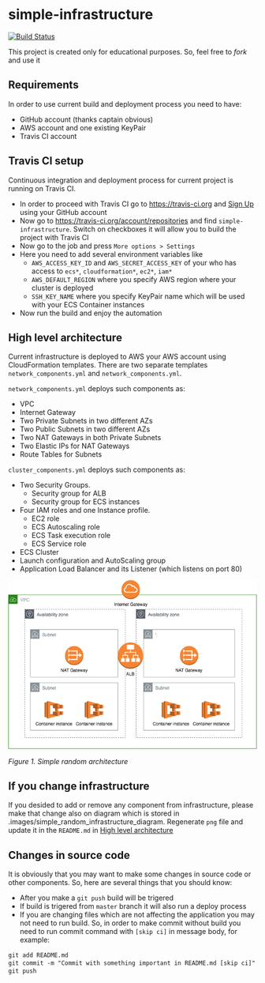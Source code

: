 # simple-infrastructure
[![Build Status](https://travis-ci.org/99stealth/simple-infrastructure.svg?branch=master)](https://travis-ci.org/99stealth/simple-infrastructure)

This project is created only for educational purposes. So, feel free to *fork* and use it

## Requirements
In order to use current build and deployment process you need to have:
- GitHub account (thanks captain obvious)
- AWS account and one existing KeyPair
- Travis CI account

## Travis CI setup
Continuous integration and deployment process for current project is running on Travis CI. 
- In order to proceed with Travis CI go to https://travis-ci.org and [Sign Up](https://travis-ci.org "TravisCI") using your GitHub account
- Now go to https://travis-ci.org/account/repositories and find `simple-infrastructure`. Switch on checkboxes it will allow you to build the project with Travis CI
- Now go to the job and press `More options > Settings`
- Here you need to add several environment variables like
  - `AWS_ACCESS_KEY_ID` and `AWS_SECRET_ACCESS_KEY` of your who has access to `ecs*`, `cloudformation*`, `ec2*`, `iam*`
  - `AWS_DEFAULT_REGION` where you specify AWS region where your cluster is deployed
  - `SSH_KEY_NAME` where you specify KeyPair name which will be used with your ECS Container instances
- Now run the build and enjoy the automation

## High level architecture
Current infrastructure is deployed to AWS your AWS account using CloudFormation templates. There are two separate templates `network_components.yml` and `network_components.yml`.

`network_components.yml` deploys such components as:
- VPC
- Internet Gateway
- Two Private Subnets in two different AZs
- Two Public Subnets in two different AZs
- Two NAT Gateways in both Private Subnets
- Two Elastic IPs for NAT Gateways
- Route Tables for Subnets

`cluster_components.yml` deploys such components as:
- Two Security Groups. 
  - Security group for ALB 
  - Security group for ECS instances
- Four IAM roles and one Instance profile. 
  - EC2 role
  - ECS Autoscaling role
  - ECS Task execution role
  - ECS Service role
- ECS Cluster
- Launch configuration and AutoScaling group
- Application Load Balancer and its Listener (which listens on port 80)

![Simple infrastructure](.images/simple_random_infrastructure_diagram.png "Title")

_Figure 1. Simple random architecture_

## If you change infrastructure
If you desided to add or remove any component from infrastructure, please make that change also on diagram which is stored in .images/simple_random_infrastructure_diagram. Regenerate `png` file and update it in the `README.md` in [High level architecture](#high-level-architecture)

## Changes in source code
It is obviously that you may want to make some changes in source code or other components. So, here are several things that you should know:
- After you make a `git push` build will be trigered
- If build is trigered from `master` branch it will also run a deploy process
- If you are changing files which are not affecting the application you may not need to run build. So, in order to make commit without build you need to run commit command with `[skip ci]` in message body, for example:
```
git add README.md
git commit -m "Commit with something important in README.md [skip ci]"
git push
```

